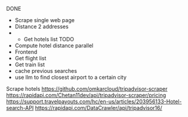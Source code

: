 DONE
- Scrape single web page
- Distance 2 addresses
- - Get hotels list
TODO
- Compute hotel distance parallel
- Frontend
- Get flight list
- Get train list
- cache previous searches 
- use llm to find closest airport to a certain city

Scrape hotels
https://github.com/omkarcloud/tripadvisor-scraper
https://rapidapi.com/Chetan11dev/api/tripadvisor-scraper/pricing
https://support.travelpayouts.com/hc/en-us/articles/203956133-Hotel-search-API
https://rapidapi.com/DataCrawler/api/tripadvisor16/
